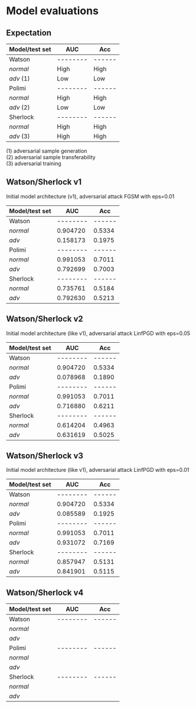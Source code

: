 # Model evaluations

## Expectation

| Model/test set | AUC      | Acc    |
|----------------|----------|--------|
| Watson         | -------- | ------ |
| *normal*       |   High   |  High  |
| *adv* (1)      |   Low    |  Low   |
| Polimi         | -------- | ------ |
| *normal*       |   High   |  High  |
| *adv* (2)      |   Low    |  Low   |
| Sherlock       | -------- | ------ |
| *normal*       |   High   |  High  |
| *adv* (3)      |   High   |  High  |

(1) adversarial sample generation <br>
(2) adversarial sample transferability <br>
(3) adversarial training

## Watson/Sherlock v1
Initial model architecture (v1), adversarial attack FGSM with eps=0.01

| Model/test set | AUC      | Acc    |
|----------------|----------|--------|
| Watson         | -------- | ------ |
| *normal*       | 0.904720 | 0.5334 |
| *adv*          | 0.158173 | 0.1975 |
| Polimi         | -------- | ------ |
| *normal*       | 0.991053 | 0.7011 |
| *adv*          | 0.792699 | 0.7003 |
| Sherlock       | -------- | ------ |
| *normal*       | 0.735761 | 0.5184 |
| *adv*          | 0.792630 | 0.5213 |

## Watson/Sherlock v2
Initial model architecture (like v1), adversarial attack LinfPGD with eps=0.05

| Model/test set | AUC      | Acc    |
|----------------|----------|--------|
| Watson         | -------- | ------ |
| *normal*       | 0.904720 | 0.5334 |
| *adv*          | 0.078968 | 0.1890 |
| Polimi         | -------- | ------ |
| *normal*       | 0.991053 | 0.7011 |
| *adv*          | 0.716880 | 0.6211 |
| Sherlock       | -------- | ------ |
| *normal*       | 0.614204 | 0.4963 |
| *adv*          | 0.631619 | 0.5025 |

## Watson/Sherlock v3
Initial model architecture (like v1), adversarial attack LinfPGD with eps=0.01

| Model/test set | AUC      | Acc    |
|----------------|----------|--------|
| Watson         | -------- | ------ |
| *normal*       | 0.904720 | 0.5334 |
| *adv*          | 0.085589 | 0.1925 |
| Polimi         | -------- | ------ |
| *normal*       | 0.991053 | 0.7011 |
| *adv*          | 0.931072 | 0.7169 |
| Sherlock       | -------- | ------ |
| *normal*       | 0.857947 | 0.5131 |
| *adv*          | 0.841901 | 0.5115 |

## Watson/Sherlock v4

| Model/test set | AUC      | Acc    |
|----------------|----------|--------|
| Watson         | -------- | ------ |
| *normal*       |          |        |
| *adv*          |          |        |
| Polimi         | -------- | ------ |
| *normal*       |          |        |
| *adv*          |          |        |
| Sherlock       | -------- | ------ |
| *normal*       |          |        |
| *adv*          |          |        |
